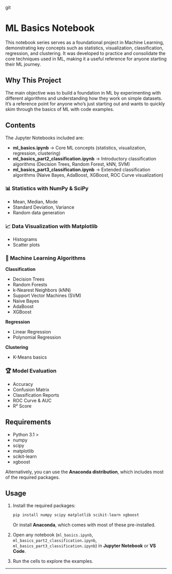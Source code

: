 git
# ML Basics Notebook

This notebook series serves as a foundational project in Machine Learning, demonstrating key concepts such as statistics, visualization, classification, regression, and clustering. It was developed to practice and consolidate the core techniques used in ML, making it a useful reference for anyone starting their ML journey.

## Why This Project

The main objective was to build a foundation in ML by experimenting with different algorithms and understanding how they work on simple datasets. It’s a reference point for anyone who’s just starting out and wants to quickly skim through the basics of ML with code examples.

## Contents

The Jupyter Notebooks included are:

* **ml\_basics.ipynb** → Core ML concepts (statistics, visualization, regression, clustering)
* **ml\_basics\_part2\_classification.ipynb** → Introductory classification algorithms (Decision Trees, Random Forest, kNN, SVM)
* **ml\_basics\_part3\_classification.ipynb** → Extended classification algorithms (Naive Bayes, AdaBoost, XGBoost, ROC Curve visualization)

### 📊 Statistics with NumPy & SciPy

* Mean, Median, Mode
* Standard Deviation, Variance
* Random data generation

### 📈 Data Visualization with Matplotlib

* Histograms
* Scatter plots

### 🤖 Machine Learning Algorithms

**Classification**

* Decision Trees
* Random Forests
* k-Nearest Neighbors (kNN)
* Support Vector Machines (SVM)
* Naive Bayes
* AdaBoost
* XGBoost

**Regression**

* Linear Regression
* Polynomial Regression

**Clustering**

* K-Means basics

### 🏆 Model Evaluation

* Accuracy
* Confusion Matrix
* Classification Reports
* ROC Curve & AUC
* R² Score

## Requirements

* Python 3.1 >
* numpy
* scipy
* matplotlib
* scikit-learn
* xgboost

Alternatively, you can use the **Anaconda distribution**, which includes most of the required packages.

## Usage

1. Install the required packages:

   ```bash
   pip install numpy scipy matplotlib scikit-learn xgboost
   ```

   Or install **Anaconda**, which comes with most of these pre-installed.

2. Open any notebook (`ml_basics.ipynb`, `ml_basics_part2_classification.ipynb`, `ml_basics_part3_classification.ipynb`) in **Jupyter Notebook** or **VS Code**.

3. Run the cells to explore the examples.

---


